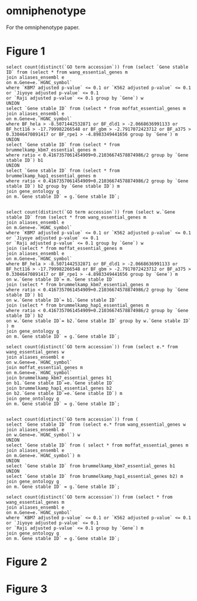 # omniphenotype
For the omniphenotype paper.


# Figure 1

	select count(distinct(`GO term accession`)) from (select `Gene stable ID` from (select * from wang_essential_genes m
	join aliases_ensembl e
	on m.Gene=e.`HGNC_symbol`
	where `KBM7 adjusted p-value` <= 0.1 or `K562 adjusted p-value` <= 0.1 or `Jiyoye adjusted p-value` <= 0.1
	or `Raji adjusted p-value` <= 0.1 group by `Gene`) w
	UNION
	select `Gene stable ID` from (select * from moffat_essential_genes m
	join aliases_ensembl e
	on m.Gene=e.`HGNC_symbol`
	where BF_hela > -8.5071442532871 or BF_dld1 > -2.0668636991133 or BF_hct116 > -17.799982266548 or BF_gbm > -2.7917072423712 or BF_a375 > 0.33046470891417 or BF_rpe1 > -4.8983349441656 group by `Gene`) m
	UNION
	select `Gene stable ID` from (select * from brummelkamp_kbm7_essential_genes m
	where ratio < 0.4167357061454909+0.21036674578874986/2 group by `Gene stable ID`) b1
	UNION
	select `Gene stable ID` from (select * from brummelkamp_hap1_essential_genes m
	where ratio < 0.4167357061454909+0.21036674578874986/2 group by `Gene stable ID`) b2 group by `Gene stable ID`) m
	join gene_ontology g
	on m.`Gene stable ID` = g.`Gene stable ID`;


	select count(distinct(`GO term accession`)) from (select w.`Gene stable ID` from (select * from wang_essential_genes m
	join aliases_ensembl e
	on m.Gene=e.`HGNC_symbol`
	where `KBM7 adjusted p-value` <= 0.1 or `K562 adjusted p-value` <= 0.1 or `Jiyoye adjusted p-value` <= 0.1
	or `Raji adjusted p-value` <= 0.1 group by `Gene`) w
	join (select * from moffat_essential_genes m
	join aliases_ensembl e
	on m.Gene=e.`HGNC_symbol`
	where BF_hela > -8.5071442532871 or BF_dld1 > -2.0668636991133 or BF_hct116 > -17.799982266548 or BF_gbm > -2.7917072423712 or BF_a375 > 0.33046470891417 or BF_rpe1 > -4.8983349441656 group by `Gene`) m
	on w.`Gene stable ID`= m.`Gene stable ID`
	join (select * from brummelkamp_kbm7_essential_genes m
	where ratio < 0.4167357061454909+0.21036674578874986/2 group by `Gene stable ID`) b1
	on w.`Gene stable ID`= b1.`Gene stable ID`
	join (select * from brummelkamp_hap1_essential_genes m
	where ratio < 0.4167357061454909+0.21036674578874986/2 group by `Gene stable ID`) b2 
	on w.`Gene stable ID`= b2.`Gene stable ID` group by w.`Gene stable ID`
	) m
	join gene_ontology g
	on m.`Gene stable ID` = g.`Gene stable ID`;

	select count(distinct(`GO term accession`)) from (select e.* from wang_essential_genes w
	join aliases_ensembl e
	on w.Gene=e.`HGNC_symbol`
	join moffat_essential_genes m
	on m.Gene=e.`HGNC_symbol`
	join brummelkamp_kbm7_essential_genes b1
	on b1.`Gene stable ID`=e.`Gene stable ID`
	join brummelkamp_hap1_essential_genes b2
	on b2.`Gene stable ID`=e.`Gene stable ID`) m
	join gene_ontology g
	on m.`Gene stable ID` = g.`Gene stable ID`;


	select count(distinct(`GO term accession`)) from (
	select `Gene stable ID` from (select e.* from wang_essential_genes w
	join aliases_ensembl e
	on w.Gene=e.`HGNC_symbol`) w
	UNION
	select `Gene stable ID` from ( select * from moffat_essential_genes m
	join aliases_ensembl e
	on m.Gene=e.`HGNC_symbol`) m
	UNION
	select `Gene stable ID` from brummelkamp_kbm7_essential_genes b1
	UNION
	select `Gene stable ID` from brummelkamp_hap1_essential_genes b2) m
	join gene_ontology g
	on m.`Gene stable ID` = g.`Gene stable ID`;

	select count(distinct(`GO term accession`)) from (select * from wang_essential_genes m
	join aliases_ensembl e
	on m.Gene=e.`HGNC_symbol`
	where `KBM7 adjusted p-value` <= 0.1 or `K562 adjusted p-value` <= 0.1 or `Jiyoye adjusted p-value` <= 0.1
	or `Raji adjusted p-value` <= 0.1 group by `Gene`) m
	join gene_ontology g
	on m.`Gene stable ID` = g.`Gene stable ID`;


# Figure 2


# Figure 3
